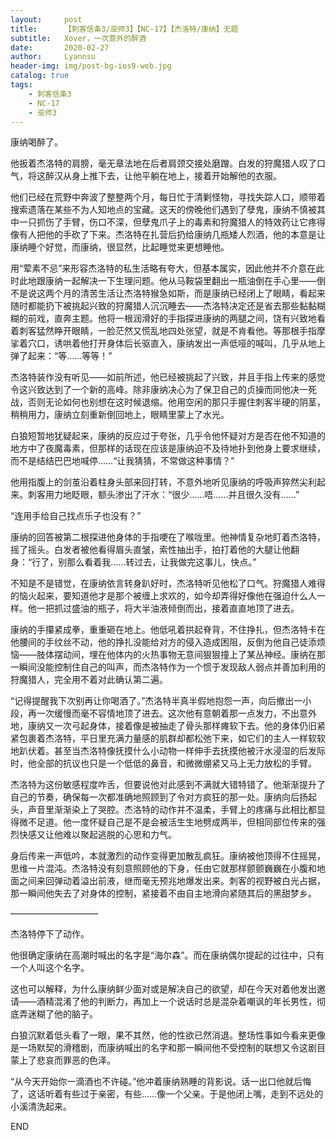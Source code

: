 ```yaml
---
layout:     post
title:      【刺客信条3/巫师3】【NC-17】【杰洛特/康纳】无题
subtitle:   Xover，一次意外的醉酒
date:       2020-02-27
author:     Lyannsu
header-img: img/post-bg-ios9-web.jpg
catalog: true
tags:
    - 刺客信条3
    - NC-17
    - 巫师3
---
```



康纳喝醉了。

他扳着杰洛特的肩膀，毫无章法地在后者肩颈交接处磨蹭。白发的狩魔猎人叹了口气，将这醉汉从身上推下去，让他平躺在地上，接着开始解他的衣服。

他们已经在荒野中奔波了整整两个月，每日忙于清剿怪物，寻找失踪人口，顺带着搜索遗落在某些不为人知地点的宝藏。这天的傍晚他们遇到了孽鬼，康纳不慎被其中一只抓伤了手臂，伤口不深，但孽鬼爪子上的毒素和狩魔猎人的特效药让它疼得像有人把他的手砍了下来。杰洛特在扎营后扔给康纳几瓶矮人烈酒，他的本意是让康纳睡个好觉，而康纳，很显然，比起睡觉来更想睡他。

用“荤素不忌”来形容杰洛特的私生活略有夸大，但基本属实，因此他并不介意在此时此地跟康纳一起解决一下生理问题。他从马鞍袋里翻出一瓶油倒在手心里——倒不是说这两个月的清苦生活让杰洛特猴急如斯，而是康纳已经闭上了眼睛，看起来随时都能扔下被挑起兴致的狩魔猎人沉沉睡去——杰洛特决定还是省去那些黏黏糊糊的前戏，直奔主题。他将一根润滑好的手指探进康纳的两腿之间，饶有兴致地看着刺客猛然睁开眼睛，一脸茫然又慌乱地四处张望，就是不肯看他。等那根手指摩挲着穴口，诱哄着他打开身体后长驱直入，康纳发出一声低哑的喊叫，几乎从地上弹了起来：“等……等等！”

杰洛特装作没有听见——如前所述，他已经被挑起了兴致，并且手指上传来的感觉令这兴致达到了一个新的高峰。除非康纳决心为了保卫自己的贞操而同他决一死战，否则无论如何也别想在这时候退缩。他用空闲的那只手握住刺客半硬的阴茎，稍稍用力，康纳立刻重新倒回地上，眼睛里蒙上了水光。

白狼短暂地犹疑起来，康纳的反应过于夸张，几乎令他怀疑对方是否在他不知道的地方中了夜魔毒素，但那样的话现在应该是康纳迫不及待地扑到他身上要求继续，而不是结结巴巴地喊停……“让我猜猜，不常做这种事情？”

他用指腹上的剑茧沿着柱身头部来回打转，不意外地听见康纳的呼吸声猝然尖利起来。刺客用力地眨眼，额头渗出了汗水：“很少……唔……并且很久没有……”

“连用手给自己找点乐子也没有？”

康纳的回答被第二根探进他身体的手指哽在了喉咙里。他神情复杂地盯着杰洛特，摇了摇头。白发者被他看得眉头直皱，索性抽出手，拍打着他的大腿让他翻身：“行了，别那么看着我……转过去，让我做完这事儿，快点。”

不知是不是错觉，在康纳依言转身趴好时，杰洛特听见他松了口气。狩魔猎人难得的恼火起来，要知道他才是那个被缠上求欢的，如今却弄得好像他在强迫什么人一样。他一把抓过盛油的瓶子，将大半油液倾倒而出，接着直直地顶了进去。

康纳的手攥紧成拳，重重砸在地上。他低吼着拱起脊背，不住挣扎，但杰洛特卡在他腰间的手纹丝不动，他的挣扎没能给对方的侵入造成困阻，反倒为他自己徒添烦恼——肢体摆动间，埋在他体内的火热事物无意间狠狠撞上了某丛神经。康纳在那一瞬间没能控制住自己的叫声，而杰洛特作为一个惯于发现敌人弱点并善加利用的狩魔猎人，完全用不着对此确认第二遍。

“记得提醒我下次别再让你喝酒了。”杰洛特半真半假地抱怨一声，向后撤出一小段，再一次缓慢而毫不容情地顶了进去。这次他有意朝着那一点发力，不出意外地，康纳又一次弓起身体，接着像是被抽走了骨头那样瘫软下去。他的身体仍旧紧紧包裹着杰洛特，平日里充满力量感的肌群却都松弛下来，如它们的主人一样软软地趴伏着。甚至当杰洛特像抚摸什么小动物一样伸手去抚摸他被汗水浸湿的后发际时，他全部的抗议也只是一个低低的鼻音，和微微绷紧又马上无力放松的手臂。

杰洛特为这份敏感程度咋舌，但要说他对此感到不满就大错特错了。他渐渐提升了自己的节奏，确保每一次都准确地照顾到了令对方疯狂的那一处。康纳向后扬起头，声音里渐渐染上了哭腔。杰洛特的动作并不温柔，手臂上的疼痛与此相比都显得微不足道。他一度怀疑自己是不是会被活生生地劈成两半，但相同部位传来的强烈快感又让他难以聚起逃脱的心思和力气。

身后传来一声低吟，本就激烈的动作变得更加散乱疯狂。康纳被他顶得不住摇晃，思维一片混沌。杰洛特没有刻意照顾他的下身，任由它就那样颤颤巍巍在小腹和地面之间来回弹动着溢出前液，继而毫无预兆地爆发出来。刺客的视野被白光占据，那一瞬间他失去了对身体的控制，紧接着不由自主地滑向紧随其后的黑甜梦乡。

——————————

杰洛特停下了动作。

他很确定康纳在高潮时喊出的名字是“海尔森”。而在康纳偶尔提起的过往中，只有一个人叫这个名字。

这也可以解释，为什么康纳鲜少面对或是解决自己的欲望，却在今天对着他发出邀请——酒精混淆了他的判断力，再加上一个说话时总是混杂着嘲讽的年长男性，彻底弄迷糊了他的脑子。

白狼沉默着低头看了一眼，果不其然，他的性欲已然消退。整场性事如今看来更像是一场默契的滑稽剧，而康纳喊出的名字和那一瞬间他不受控制的联想又令这剧目蒙上了悲哀而罪恶的色泽。

“从今天开始你一滴酒也不许碰。”他冲着康纳熟睡的背影说。话一出口他就后悔了，这话听着有些过于亲密，有些……像一个父亲。于是他闭上嘴，走到不远处的小溪清洗起来。


END

